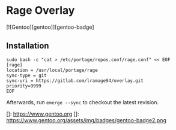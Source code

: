 # Rage <OxR463> Overlay

[![Gentoo][gentoo]][gentoo-badge]

## Installation

    sudo bash -c "cat > /etc/portage/repos.conf/rage.conf" << EOF
    [rage]
    location = /usr/local/portage/rage
    sync-type = git
    sync-uri = https://gitlab.com/lramage94/overlay.git
    priority=9999
    EOF

Afterwards, run `emerge --sync` to checkout the latest revision.

[]: https://www.gentoo.org
[]: https://www.gentoo.org/assets/img/badges/gentoo-badge2.png